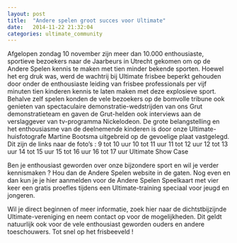 ```yaml
---
layout: post
title:  "Andere spelen groot succes voor Ultimate"
date:   2014-11-22 21:32:04
categories: ultimate_community
---
```

Afgelopen zondag 10 november zijn meer dan 10.000 enthousiaste, sportieve bezoekers naar de Jaarbeurs in Utrecht gekomen om op de Andere Spelen kennis te maken met tien minder bekende sporten. Hoewel het erg druk was, werd de wachtrij bij Ultimate frisbee beperkt gehouden door onder de enthousiaste leiding van frisbee professionals per vijf minuten tien kinderen kennis te laten maken met deze explosieve sport.
Behalve zelf spelen konden de vele bezoekers op de bomvolle tribune ook genieten van spectaculaire demonstratie-wedstrijden van ons Grut demonstratieteam en gaven de Grut-helden ook interviews aan de verslaggever van tv-programma Nickelodeon.
De grote belangstelling en het enthousiasme van de deelnemende kinderen is door onze Ultimate-huisfotografe Martine Bootsma uitgebreid op de gevoelige plaat vastgelegd. Dit zijn de links naar de foto’s : 9 tot 10 uur
10 tot 11 uur
11 tot 12 uur
12 tot 13 uur
14 tot 15 uur
15 tot 16 uur
16 tot 17 uur
Ultimate Show Case
 
Ben je enthousiast geworden over onze bijzondere sport en wil je verder kennismaken ? Hou dan de Andere Spelen website in de gaten. Nog even en dan kun je je hier aanmelden voor de Andere Spelen Speelkaart met vier keer een gratis proefles tijdens een Ultimate-training speciaal voor jeugd en jongeren.
 
Wil je direct beginnen of meer informatie, zoek hier naar de dichtstbijzijnde Ultimate-vereniging en neem contact op voor de mogelijkheden. Dit geldt natuurlijk ook voor de vele enthousiast geworden ouders en andere toeschouwers.
Tot snel op het frisbeeveld !